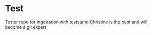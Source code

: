 # Test
Tester repo for ingetration with teststand 
Christine is the best and will become a git expert 
